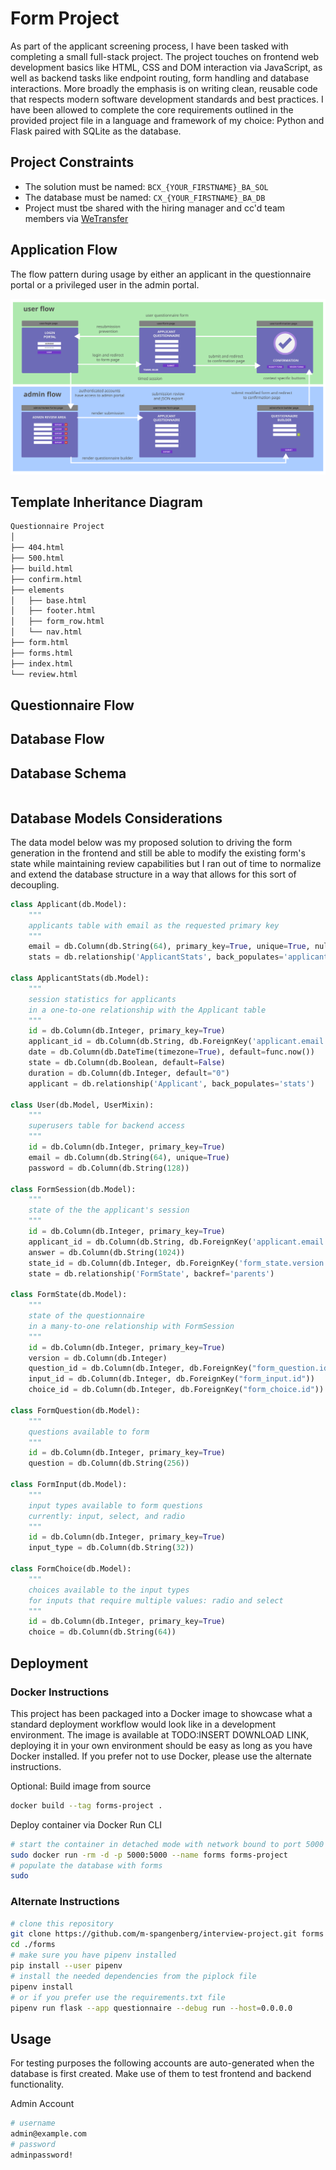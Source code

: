 # Form Project

As part of the applicant screening process, I have been tasked with completing a small full-stack project. The project touches on frontend web development basics like HTML, CSS and DOM interaction via JavaScript, as well as backend tasks like endpoint routing, form handling and database interactions. More broadly the emphasis is on writing clean, reusable code that respects modern software development standards and best practices. I have been allowed to complete the core requirements outlined in the provided project file in a language and framework of my choice: Python and Flask paired with SQLite as the database.

## Project Constraints

* The solution must be named: `BCX_{YOUR_FIRSTNAME}_BA_SOL`
* The database must be named: `CX_{YOUR_FIRSTNAME}_BA_DB`
* Project must tbe shared with the hiring manager and cc'd team members via [WeTransfer](https://wetransfer.com/)

## Application Flow

The flow pattern during usage by either an applicant in the questionnaire portal or a privileged user in the admin portal.

![Interview Project Flow Illustration](/readme/interview-project-flow.svg)


## Template Inheritance Diagram

```bash
Questionnaire Project
│
├── 404.html
├── 500.html
├── build.html
├── confirm.html
├── elements
│   ├── base.html
│   ├── footer.html
│   ├── form_row.html
│   └── nav.html
├── form.html
├── forms.html
├── index.html
└── review.html
```

## Questionnaire Flow

## Database Flow

## Database Schema

```sql
```

## Database Models Considerations

The data model below was my proposed solution to driving the form generation in the frontend and still be able to modify the existing form's state while maintaining review capabilities but I ran out of time to normalize and extend the database structure in a way that allows for this sort of decoupling.

```py
class Applicant(db.Model):
    """
    applicants table with email as the requested primary key
    """
    email = db.Column(db.String(64), primary_key=True, unique=True, nullable=False)
    stats = db.relationship('ApplicantStats', back_populates='applicant', uselist=False)

class ApplicantStats(db.Model):
    """
    session statistics for applicants
    in a one-to-one relationship with the Applicant table
    """
    id = db.Column(db.Integer, primary_key=True)
    applicant_id = db.Column(db.String, db.ForeignKey('applicant.email'))
    date = db.Column(db.DateTime(timezone=True), default=func.now())
    state = db.Column(db.Boolean, default=False)
    duration = db.Column(db.Integer, default="0")
    applicant = db.relationship('Applicant', back_populates='stats')

class User(db.Model, UserMixin):
    """
    superusers table for backend access
    """
    id = db.Column(db.Integer, primary_key=True)
    email = db.Column(db.String(64), unique=True)
    password = db.Column(db.String(128))

class FormSession(db.Model):
    """
    state of the the applicant's session
    """
    id = db.Column(db.Integer, primary_key=True)
    applicant_id = db.Column(db.String, db.ForeignKey('applicant.email'))
    answer = db.Column(db.String(1024))
    state_id = db.Column(db.Integer, db.ForeignKey('form_state.version'))
    state = db.relationship('FormState', backref='parents')

class FormState(db.Model):
    """
    state of the questionnaire
    in a many-to-one relationship with FormSession
    """
    id = db.Column(db.Integer, primary_key=True)
    version = db.Column(db.Integer)
    question_id = db.Column(db.Integer, db.ForeignKey("form_question.id"))
    input_id = db.Column(db.Integer, db.ForeignKey("form_input.id"))
    choice_id = db.Column(db.Integer, db.ForeignKey("form_choice.id"))

class FormQuestion(db.Model):
    """
    questions available to form
    """
    id = db.Column(db.Integer, primary_key=True)
    question = db.Column(db.String(256))
    
class FormInput(db.Model):
    """
    input types available to form questions
    currently: input, select, and radio
    """
    id = db.Column(db.Integer, primary_key=True)
    input_type = db.Column(db.String(32))

class FormChoice(db.Model):
    """
    choices available to the input types
    for inputs that require multiple values: radio and select
    """
    id = db.Column(db.Integer, primary_key=True)
    choice = db.Column(db.String(64))
```

## Deployment

### Docker Instructions

This project has been packaged into a Docker image to showcase what a standard deployment workflow would look like in a development environment. The image is available at TODO:INSERT DOWNLOAD LINK, deploying it in your own environment should be easy as long as you have Docker installed. If you prefer not to use Docker, please use the alternate instructions.

Optional: Build image from source

```bash
docker build --tag forms-project .
```

Deploy container via Docker Run CLI

```bash
# start the container in detached mode with network bound to port 5000 and destroy it on exit
sudo docker run -rm -d -p 5000:5000 --name forms forms-project
# populate the database with forms
sudo 
```

### Alternate Instructions

```bash
# clone this repository
git clone https://github.com/m-spangenberg/interview-project.git forms
cd ./forms
# make sure you have pipenv installed
pip install --user pipenv
# install the needed dependencies from the piplock file
pipenv install 
# or if you prefer use the requirements.txt file
pipenv run flask --app questionnaire --debug run --host=0.0.0.0
```

## Usage

For testing purposes the following accounts are auto-generated when the database is first created. Make use of them to test frontend and backend functionality.

Admin Account

```bash
# username
admin@example.com
# password
adminpassword!
```
